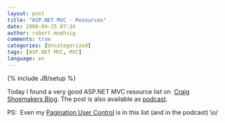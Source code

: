```yaml
---
layout: post
title: "ASP.NET MVC - Resources"
date: 2008-04-25 07:34
author: robert.muehsig
comments: true
categories: [Uncategorized]
tags: [ASP.NET MVC, MVC]
language: en
---
```

{% include JB/setup %}
<p>Today I found a very good ASP.NET MVC resource list on&#160; <a href="http://weblogs.asp.net/craigshoemaker/archive/2008/04/24/47-asp-net-mvc-resources-to-rock-your-development.aspx">Craig Shoemakers Blog</a>. The post is also available as <a href="http://polymorphicpodcast.com/shows/mvcresources/">podcast</a>.</p>
<p>PS:&#160; Even my <a href="{{BASE_PATH}}/2008/04/08/aspnet-mvc-pagination-view-user-control/">Pagination User Control</a> is in this list (and in the podcast) \o/</p>
